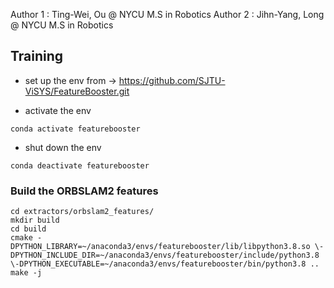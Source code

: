 Author 1 : Ting-Wei, Ou @ NYCU M.S in Robotics
Author 2 : Jihn-Yang, Long @ NYCU M.S in Robotics

## Training
- set up the env from -> https://github.com/SJTU-ViSYS/FeatureBooster.git

- activate the env
```
conda activate featurebooster
```

- shut down the env
```
conda deactivate featurebooster
```

### Build the ORBSLAM2 features
```
cd extractors/orbslam2_features/
mkdir build
cd build
cmake -DPYTHON_LIBRARY=~/anaconda3/envs/featurebooster/lib/libpython3.8.so \-DPYTHON_INCLUDE_DIR=~/anaconda3/envs/featurebooster/include/python3.8 \-DPYTHON_EXECUTABLE=~/anaconda3/envs/featurebooster/bin/python3.8 ..
make -j
```

